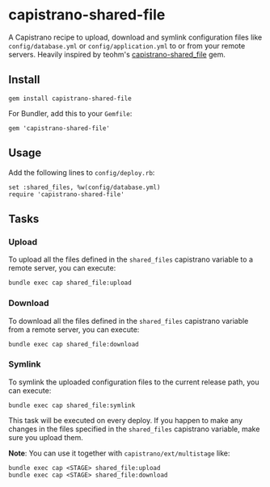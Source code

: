 # capistrano-shared-file
A Capistrano recipe to upload, download and symlink configuration files like `config/database.yml` or `config/application.yml` to or from your remote servers. Heavily inspired by teohm's [capistrano-shared_file](https://github.com/teohm/capistrano-shared_file) gem.

## Install

    gem install capistrano-shared-file

For Bundler, add this to your `Gemfile`:

    gem 'capistrano-shared-file'

## Usage

Add the following lines to `config/deploy.rb`:

    set :shared_files, %w(config/database.yml)
    require 'capistrano-shared-file'

## Tasks

### Upload

To upload all the files defined in the `shared_files` capistrano variable to a remote server, you can execute:

    bundle exec cap shared_file:upload

### Download

To download all the files defined in the `shared_files` capistrano variable from a remote server, you can execute:

    bundle exec cap shared_file:download
    
### Symlink

To symlink the uploaded configuration files to the current release path, you can execute:

    bundle exec cap shared_file:symlink
    
This task will be executed on every deploy. If you happen to make any changes in the files specified in the `shared_files` capistrano variable, make sure you upload them.

**Note**: You can use it together with `capistrano/ext/multistage` like:

    bundle exec cap <STAGE> shared_file:upload
    bundle exec cap <STAGE> shared_file:download
